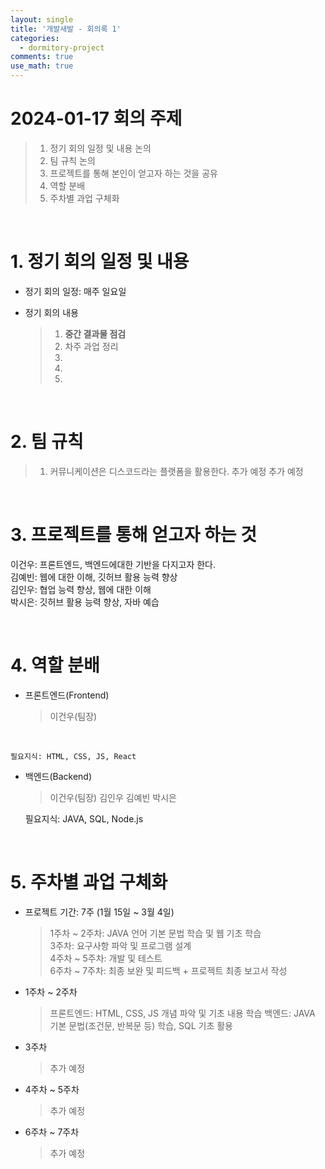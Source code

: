 ```yaml
---
layout: single
title: '개발새발 - 회의록 1'
categories:
  - dormitory-project
comments: true
use_math: true
---
```


# 2024-01-17 회의 주제  
> 1. 정기 회의 일정 및 내용 논의
> 2. 팀 규칙 논의
> 3. 프로젝트를 통해 본인이 얻고자 하는 것을 공유
> 4. 역할 분배
> 5. 주차별 과업 구체화

<br>

# 1. 정기 회의 일정 및 내용  

- 정기 회의 일정: 매주 일요일  

- 정기 회의 내용  
  > 1. **중간 결과물 점검**
  > 2. 차주 과업 정리
  > 3. 
  > 4. 
  > 5. 

<br>

# 2. 팀 규칙
> 1. 커뮤니케이션은 디스코드라는 플랫폼을 활용한다.
> 추가 예정
> 추가 예정

<br>

# 3. 프로젝트를 통해 얻고자 하는 것

이건우: 프론트엔드, 백엔드에대한 기반을 다지고자 한다.  
김예빈: 웹에 대한 이해, 깃허브 활용 능력 향상  
김인우: 협업 능력 향상, 웹에 대한 이해  
박시은: 깃허브 활용 능력 향상, 자바 예습  

<br>

# 4. 역할 분배

- 프론트엔드(Frontend)
    > 이건우(팀장)

<br>

    필요지식: HTML, CSS, JS, React

- 백엔드(Backend)
    > 이건우(팀장)
    > 김인우
    > 김예빈
    > 박시은

    필요지식: JAVA, SQL, Node.js

<br>

# 5. 주차별 과업 구체화

- 프로젝트 기간: 7주 (1월 15일 ~ 3월 4일)
  > 1주차 ~ 2주차: JAVA 언어 기본 문법 학습 및 웹 기초 학습  
  > 3주차: 요구사항 파악 및 프로그램 설계  
  > 4주차 ~ 5주차: 개발 및 테스트  
  > 6주차 ~ 7주차: 최종 보완 및 피드백 + 프로젝트 최종 보고서 작성  

- 1주차 ~ 2주차
    > 프론트엔드: HTML, CSS, JS 개념 파악 및 기초 내용 학습
    > 백엔드: JAVA 기본 문법(조건문, 반복문 등) 학습, SQL 기초 활용

- 3주차
    > 추가 예정

- 4주차 ~ 5주차
    > 추가 예정

- 6주차 ~ 7주차
    > 추가 예정
